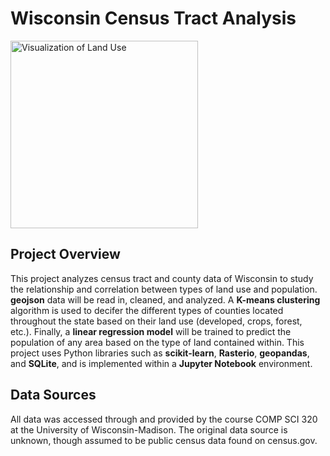 # Wisconsin Census Tract Analysis

<img src="https://www.sco.wisc.edu/wp-content/uploads/2021/05/wi-county-plss-boundaries-final.jpg" alt="Visualization of Land Use" width="300">

## Project Overview
This project analyzes census tract and county data of Wisconsin to study the relationship and correlation between types of land use and population. **geojson** data will be read in, cleaned, and analyzed. A **K-means clustering** algorithm is used to decifer the different types of counties located throughout the state based on their land use (developed, crops, forest, etc.). Finally, a **linear regression model** will be trained to predict the population of any area based on the type of land contained within.
This project uses Python libraries such as **scikit-learn**, **Rasterio**, **geopandas**, and **SQLite**, and is implemented within a **Jupyter Notebook** environment.

## Data Sources
All data was accessed through and provided by the course COMP SCI 320 at the University of Wisconsin-Madison. The original data source is unknown, though assumed to be public census data found on census.gov.
